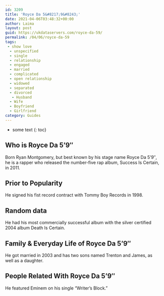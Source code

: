```yaml
---
id: 3209
title: 'Royce Da 5&#8217;9&#8243;'
date: 2021-04-06T03:48:32+00:00
author: Laima
layout: post
guid: https://ukdataservers.com/royce-da-59/
permalink: /04/06/royce-da-59
tags:
 - show love
  - unspecified
  - single
  - relationship
  - engaged
  - married
  - complicated
  - open relationship
  - widowed
  - separated
  - divorced
   - Husband
  - Wife
  - Boyfriend
  - Girlfriend
category: Guides
---
```


* some text
{: toc}


## Who is Royce Da 5&#8217;9&#8243;
                  
                  
                  
Born Ryan Montgomery, but best known by his stage name Royce Da 5&#8217;9&#8243;, he is a rapper who released the number-five rap album, Success Is Certain, in 2011.
                  
              
            
              
            
                
                
                
## Prior to Popularity
                  
                  
                  
He signed his fist record contract with Tommy Boy Records in 1998.
                  
              
            
              
            
                
                
                
## Random data
                  
                  
                  
He had his most commercially successful album with the silver certified 2004 album Death Is Certain.
                  
              
            
              
            
                
                
                
## Family & Everyday Life of Royce Da 5&#8217;9&#8243;
                  
                  
                  
He got married in 2003 and has two sons named Trenton and James, as well as a daughter.
                  
              
            
              
            
                
                
                
## People Related With Royce Da 5&#8217;9&#8243;
                  
                  
                  
He featured Eminem on his single &#8220;Writer&#8217;s Block.&#8221;
                  
              
            
              
            
                
              
            
              
              
            
            
              
            
          
          
          